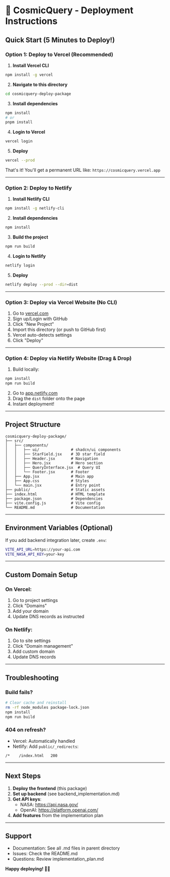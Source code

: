 # 🚀 CosmicQuery - Deployment Instructions

## Quick Start (5 Minutes to Deploy!)

### Option 1: Deploy to Vercel (Recommended)

1. **Install Vercel CLI**
```bash
npm install -g vercel
```

2. **Navigate to this directory**
```bash
cd cosmicquery-deploy-package
```

3. **Install dependencies**
```bash
npm install
# or
pnpm install
```

4. **Login to Vercel**
```bash
vercel login
```

5. **Deploy**
```bash
vercel --prod
```

That's it! You'll get a permanent URL like: `https://cosmicquery.vercel.app`

---

### Option 2: Deploy to Netlify

1. **Install Netlify CLI**
```bash
npm install -g netlify-cli
```

2. **Install dependencies**
```bash
npm install
```

3. **Build the project**
```bash
npm run build
```

4. **Login to Netlify**
```bash
netlify login
```

5. **Deploy**
```bash
netlify deploy --prod --dir=dist
```

---

### Option 3: Deploy via Vercel Website (No CLI)

1. Go to [vercel.com](https://vercel.com)
2. Sign up/Login with GitHub
3. Click "New Project"
4. Import this directory (or push to GitHub first)
5. Vercel auto-detects settings
6. Click "Deploy"

---

### Option 4: Deploy via Netlify Website (Drag & Drop)

1. Build locally:
```bash
npm install
npm run build
```

2. Go to [app.netlify.com](https://app.netlify.com)
3. Drag the `dist` folder onto the page
4. Instant deployment!

---

## Project Structure

```
cosmicquery-deploy-package/
├── src/
│   ├── components/
│   │   ├── ui/              # shadcn/ui components
│   │   ├── StarField.jsx    # 3D star field
│   │   ├── Header.jsx       # Navigation
│   │   ├── Hero.jsx         # Hero section
│   │   ├── QueryInterface.jsx  # Query UI
│   │   └── Footer.jsx       # Footer
│   ├── App.jsx              # Main app
│   ├── App.css              # Styles
│   └── main.jsx             # Entry point
├── public/                  # Static assets
├── index.html               # HTML template
├── package.json             # Dependencies
├── vite.config.js           # Vite config
└── README.md                # Documentation
```

---

## Environment Variables (Optional)

If you add backend integration later, create `.env`:

```bash
VITE_API_URL=https://your-api.com
VITE_NASA_API_KEY=your-key
```

---

## Custom Domain Setup

### On Vercel:
1. Go to project settings
2. Click "Domains"
3. Add your domain
4. Update DNS records as instructed

### On Netlify:
1. Go to site settings
2. Click "Domain management"
3. Add custom domain
4. Update DNS records

---

## Troubleshooting

### Build fails?
```bash
# Clear cache and reinstall
rm -rf node_modules package-lock.json
npm install
npm run build
```

### 404 on refresh?
- Vercel: Automatically handled
- Netlify: Add `public/_redirects`:
```
/*    /index.html   200
```

---

## Next Steps

1. **Deploy the frontend** (this package)
2. **Set up backend** (see backend_implementation.md)
3. **Get API keys**:
   - NASA: https://api.nasa.gov/
   - OpenAI: https://platform.openai.com/
4. **Add features** from the implementation plan

---

## Support

- Documentation: See all .md files in parent directory
- Issues: Check the README.md
- Questions: Review implementation_plan.md

**Happy deploying! 🌌✨**
